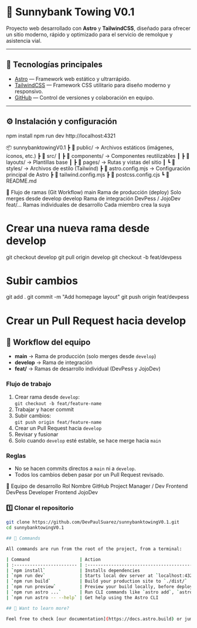 # 🚗 Sunnybank Towing V0.1

Proyecto web desarrollado con **Astro** y **TailwindCSS**, diseñado para ofrecer un sitio moderno, rápido y optimizado para el servicio de remolque y asistencia vial.

---

## 🧱 Tecnologías principales

- [Astro](https://astro.build/) — Framework web estático y ultrarrápido.
- [TailwindCSS](https://tailwindcss.com/) — Framework CSS utilitario para diseño moderno y responsivo.
- [GitHub](https://github.com/) — Control de versiones y colaboración en equipo.

---

## ⚙️ Instalación y configuración
npm install
npm run dev
http://localhost:4321

📦 sunnybanktowingV0.1
 ┣ 📂 public/           → Archivos estáticos (imágenes, íconos, etc.)
 ┣ 📂 src/
 ┃ ┣ 📂 components/     → Componentes reutilizables
 ┃ ┣ 📂 layouts/        → Plantillas base
 ┃ ┣ 📂 pages/          → Rutas y vistas del sitio
 ┃ ┗ 📂 styles/         → Archivos de estilo (Tailwind)
 ┣ 📜 astro.config.mjs  → Configuración principal de Astro
 ┣ 📜 tailwind.config.mjs
 ┣ 📜 postcss.config.cjs
 ┗ 📜 README.md


🌿 Flujo de ramas (Git Workflow)
main	Rama de producción (deploy)	Solo merges desde develop
develop	Rama de integración	DevPess / JojoDev
feat/...	Ramas individuales de desarrollo	Cada miembro crea la suya

# Crear una nueva rama desde develop
git checkout develop
git pull origin develop
git checkout -b feat/devpess

# Subir cambios
git add .
git commit -m "Add homepage layout"
git push origin feat/devpess

# Crear un Pull Request hacia develop

## 🧩 Workflow del equipo

- **main** → Rama de producción (solo merges desde `develop`)
- **develop** → Rama de integración
- **feat/** → Ramas de desarrollo individual (DevPess y JojoDev)

### Flujo de trabajo
1. Crear rama desde `develop`:  
   `git checkout -b feat/feature-name`
2. Trabajar y hacer commit
3. Subir cambios:  
   `git push origin feat/feature-name`
4. Crear un Pull Request hacia `develop`
5. Revisar y fusionar
6. Solo cuando `develop` esté estable, se hace merge hacia `main`

### Reglas
- No se hacen commits directos a `main` ni a `develop`.
- Todos los cambios deben pasar por un Pull Request revisado.


👥 Equipo de desarrollo
Rol	Nombre	GitHub
Project Manager / Dev Frontend	DevPess	
Developer Frontend	JojoDev	




### 1️⃣ Clonar el repositorio

```bash
git clone https://github.com/DevPaulSuarez/sunnybanktowingV0.1.git
cd sunnybanktowingV0.1

## 🧞 Commands

All commands are run from the root of the project, from a terminal:

| Command                   | Action                                           |
| :------------------------ | :----------------------------------------------- |
| `npm install`             | Installs dependencies                            |
| `npm run dev`             | Starts local dev server at `localhost:4321`      |
| `npm run build`           | Build your production site to `./dist/`          |
| `npm run preview`         | Preview your build locally, before deploying     |
| `npm run astro ...`       | Run CLI commands like `astro add`, `astro check` |
| `npm run astro -- --help` | Get help using the Astro CLI                     |

## 👀 Want to learn more?

Feel free to check [our documentation](https://docs.astro.build) or jump into our [Discord server](https://astro.build/chat).
